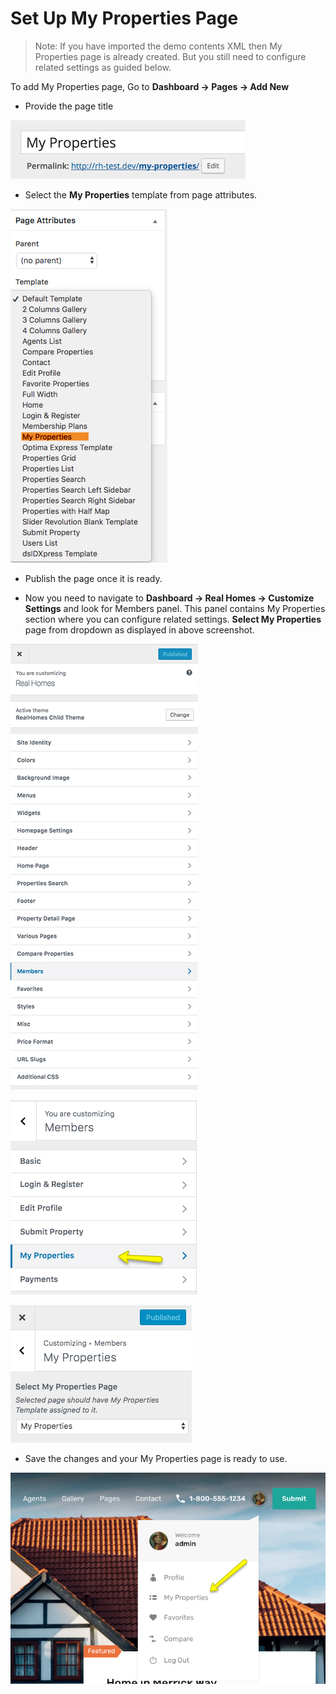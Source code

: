 # Set Up My Properties Page

> Note: If you have imported the demo contents XML then My Properties page is already created. But you still need to configure related settings as guided below.

To add My Properties page, Go to **Dashboard → Pages → Add New**

- Provide the page title
 
![Real Homes Documentation](images/member-pages/my-properties-title.png)

- Select the **My Properties** template from page attributes.

![Real Homes Documentation](images/member-pages/my-properties-template.png)

- Publish the page once it is ready.

- Now you need to navigate to **Dashboard → Real Homes → Customize Settings** and look for Members panel. This panel contains My Properties section where you can configure related settings. **Select My Properties** page from dropdown as displayed in above screenshot.

![Real Homes Documentation](images/member-pages/members-customizer.png)

![Real Homes Documentation](images/member-pages/my-properties-panel.png)

![Real Homes Documentation](images/member-pages/my-properties-customizer-settings.png)

- Save the changes and your My Properties page is ready to use. 

![Real Homes Documentation](images/member-pages/my-properties-front-end-mod.png)
